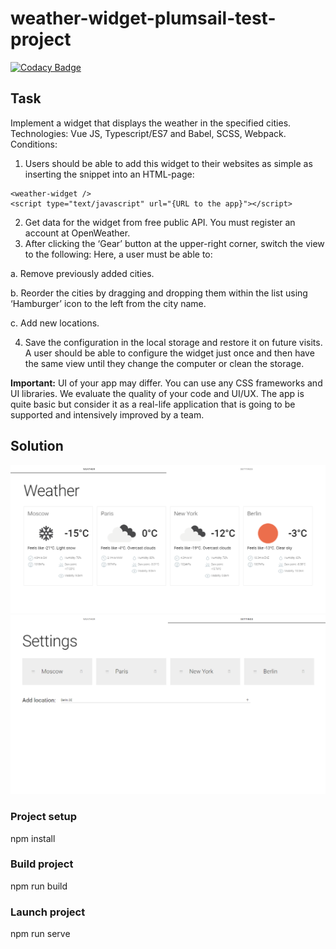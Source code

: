 # weather-widget-plumsail-test-project
[![Codacy Badge](https://app.codacy.com/project/badge/Grade/5686120d69134a4ca457465b8d0ba112)](https://www.codacy.com/gh/michaellux/weather-widget-plumsail-test-project/dashboard?utm_source=github.com&amp;utm_medium=referral&amp;utm_content=michaellux/weather-widget-plumsail-test-project&amp;utm_campaign=Badge_Grade)
## Task
Implement a widget that displays the weather in the specified cities. 
Technologies: Vue JS, Typescript/ES7 and Babel, SCSS, Webpack. 
Conditions: 
1. Users should be able to add this widget to their websites as simple as inserting the snippet into 
an HTML-page: 
```
<weather-widget /> 
<script type="text/javascript" url="{URL to the app}"></script> 
```


2. Get data for the widget from free public API. You must register an account at OpenWeather.
3. After clicking the ‘Gear’ button at the upper-right corner, switch the view to the following: 
Here, a user must be able to:

a. Remove previously added cities. 

b. Reorder the cities by dragging and dropping them within the list using ‘Hamburger’ icon 
to the left from the city name. 

c. Add new locations.

4. Save the configuration in the local storage and restore it on future visits. A user should be able 
to configure the widget just once and then have the same view until they change the computer 
or clean the storage.

**Important:** UI of your app may differ. You can use any CSS frameworks and UI libraries. We evaluate the 
quality of your code and UI/UX. The app is quite basic but consider it as a real-life application that is 
going to be supported and intensively improved by a team.

## Solution
![Скриншот программы](./weather-widget_screenshot.png)
![Скриншот программы](./weather4.png)
### Project setup
npm install
### Build project
npm run build
### Launch project
npm run serve
